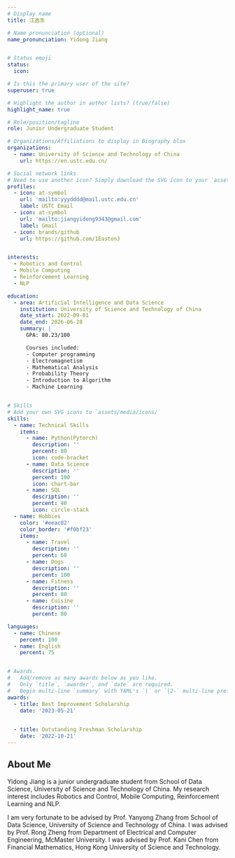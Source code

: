 ```yaml
---
# Display name
title: 江逸东

# Name pronunciation (optional)
name_pronunciation: Yidong Jiang


# Status emoji
status:
  icon: 

# Is this the primary user of the site?
superuser: true

# Highlight the author in author lists? (true/false)
highlight_name: true

# Role/position/tagline
role: Junior Undergraduate Student

# Organizations/Affiliations to display in Biography blox
organizations:
  - name: University of Science and Technology of China
    url: https://en.ustc.edu.cn/

# Social network links
# Need to use another icon? Simply download the SVG icon to your `assets/media/icons/` folder.
profiles:
  - icon: at-symbol
    url: 'mailto:yyydddd@mail.ustc.edu.cn'
    label: USTC Email
  - icon: at-symbol
    url: 'mailto:jiangyidong9343@gmail.com'
    label: Gmail
  - icon: brands/github
    url: https://github.com/1EastonJ


interests:
  - Robotics and Control
  - Mobile Computing
  - Reinforcement Learning
  - NLP

education:
  - area: Artificial Intelligence and Data Science
    institution: University of Science and Technology of China
    date_start: 2022-09-01
    date_end: 2026-06-28
    summary: |
      GPA: 80.23/100

      Courses included:
      - Computer programming
      - Electromagnetism
      - Mathematical Analysis
      - Probability Theory
      - Introduction to Algorithm
      - Machine Learning


# Skills
# Add your own SVG icons to `assets/media/icons/`
skills:
  - name: Technical Skills
    items:
      - name: Python(Pytorch)
        description: ''
        percent: 80
        icon: code-bracket
      - name: Data Science
        description: ''
        percent: 100
        icon: chart-bar
      - name: SQL
        description: ''
        percent: 40
        icon: circle-stack
  - name: Hobbies
    color: '#eeac02'
    color_border: '#f0bf23'
    items:
      - name: Travel
        description: ''
        percent: 60
      - name: Dogs
        description: ''
        percent: 100
      - name: Fitness
        description: ''
        percent: 80
      - name: Cuisine
        description: ''
        percent: 80

languages:
  - name: Chinese
    percent: 100
  - name: English
    percent: 75


# Awards.
#   Add/remove as many awards below as you like.
#   Only `title`, `awarder`, and `date` are required.
#   Begin multi-line `summary` with YAML's `|` or `|2-` multi-line prefix and indent 2 spaces below.
awards:
  - title: Best Improvement Scholarship
    date: '2023-05-21'

  
  - title: Outstanding Freshman Scholarship
    date: '2022-10-21'
---
```


## About Me

Yidong Jiang is a junior undergraduate student from School of Data Science, University of Science and Technology of China. My research interest includes Robotics and Control, Mobile Computing, Reinforcement Learning and NLP.

I am very fortunate to be advised by Prof. Yanyong Zhang from School of Data Science, University of Science and Technology of China. I was advised by Prof. Rong Zheng from Department of Electrical and Computer Engineering, McMaster University. I was advised by Prof. Kani Chen from Financial Mathematics, Hong Kong University of Science and Technology.
